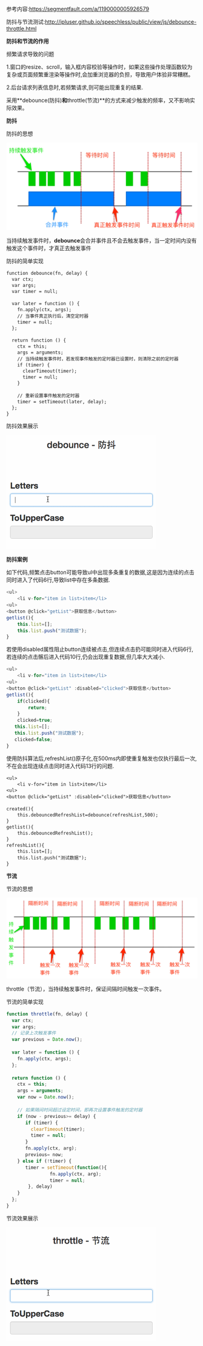 参考内容:https://segmentfault.com/a/1190000005926579

防抖与节流测试:http://ipluser.github.io/speechless/public/view/js/debounce-throttle.html

**防抖和节流的作用**

频繁请求导致的问题

1.窗口的resize、scroll，输入框内容校验等操作时，如果这些操作处理函数较为复杂或页面频繁重渲染等操作时,会加重浏览器的负担，导致用户体验非常糟糕。

2.后台请求列表信息时,若频繁请求,则可能出现重复的结果.

采用**debounce(防抖)**和**throttle(节流)**的方式来减少触发的频率，又不影响实际效果。

**防抖**

防抖的思想

![img](assets/clipboard-1611148308943.png)

当持续触发事件时，**debounce**会合并事件且不会去触发事件，当一定时间内没有触发这个事件时，才真正去触发事件

防抖的简单实现

```vue
function debounce(fn, delay) {
  var ctx;
  var args;
  var timer = null;

  var later = function () {
    fn.apply(ctx, args);
    // 当事件真正执行后，清空定时器
    timer = null;
  };

  return function () {
    ctx = this;
    args = arguments;
    // 当持续触发事件时，若发现事件触发的定时器已设置时，则清除之前的定时器
    if (timer) {
      clearTimeout(timer);
      timer = null;
    }

    // 重新设置事件触发的定时器
    timer = setTimeout(later, delay);
  };
}
```

防抖效果展示

![img](assets/防抖.gif)

**防抖案例**

如下代码,频繁点击button可能导致ul中出现多条重复的数据,这是因为连续的点击同时进入了代码6行,导致list中存在多条数据.

```js
<ul>
    <li v-for="item in list>item</li>
<ul>
<button @click="getList">获取信息</button>
getlist(){
    this.list=[];
    this.list.push("测试数据");
}    
```

   

若使用disabled属性阻止button连续被点击,但连续点击扔可能同时进入代码6行,若连续的点击髂后进入代码10行,仍会出现重复数据,但几率大大减小.

```js
<ul>
    <li v-for="item in list>item</li>
<ul>
<button @click="getList" :disabled="clicked">获取信息</button>
getlist(){
    if(clicked){
        return;
    }
    clicked=true;
   this.list=[];
   this.list.push("测试数据");
   clicked=false;
}    
```

  

使用防抖算法后,refreshList()原子化,在500ms内即使重复触发也仅执行最后一次,不在会出现连续点击同时进入代码13行的问题.

```
<ul>
    <li v-for="item in list>item</li>
<ul>
<button @click="getList" :disabled="clicked">获取信息</button>

created(){
    this.debouncedRefreshList=debounce(refreshList,500);
}
getlist(){
    this.debouncedRefreshList();
}    
refreshList(){
    this.list=[];
    this.list.push("测试数据");
}
```

**节流**

节流的思想

![img](assets/clipboard-1611148308944.png)

throttle（节流），当持续触发事件时，保证间隔时间触发一次事件。

节流的简单实现

```js
function throttle(fn, delay) {
  var ctx;
  var args;
  // 记录上次触发事件
  var previous = Date.now();

  var later = function () {
    fn.apply(ctx, args);
  };

  return function () {
    ctx = this;
    args = arguments;
    var now = Date.now();

    // 如果隔间时间超过设定时间，即再次设置事件触发的定时器
    if (now - previous>= delay) {
       if (timer) {
         clearTimeout(timer);
         timer = null;
       }       
       fn.apply(ctx, arg);
       previous= now;
    } else if (!timer) {
       timer = setTimeout(function(){
                fn.apply(ctx, arg);    
                timer = null;
        }, delay)
    }
  };
}
```

节流效果展示

![img](assets/节流.gif)